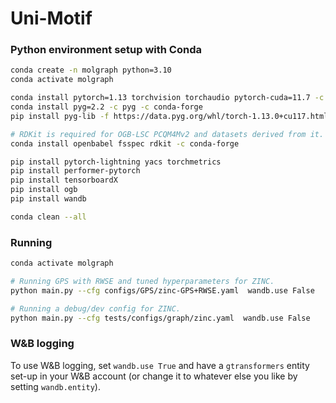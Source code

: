 # Uni-Motif

### Python environment setup with Conda

```bash
conda create -n molgraph python=3.10
conda activate molgraph

conda install pytorch=1.13 torchvision torchaudio pytorch-cuda=11.7 -c pytorch -c nvidia
conda install pyg=2.2 -c pyg -c conda-forge
pip install pyg-lib -f https://data.pyg.org/whl/torch-1.13.0+cu117.html

# RDKit is required for OGB-LSC PCQM4Mv2 and datasets derived from it.  
conda install openbabel fsspec rdkit -c conda-forge

pip install pytorch-lightning yacs torchmetrics
pip install performer-pytorch
pip install tensorboardX
pip install ogb
pip install wandb

conda clean --all
```


### Running
```bash
conda activate molgraph

# Running GPS with RWSE and tuned hyperparameters for ZINC.
python main.py --cfg configs/GPS/zinc-GPS+RWSE.yaml  wandb.use False

# Running a debug/dev config for ZINC.
python main.py --cfg tests/configs/graph/zinc.yaml  wandb.use False
```


### W&B logging
To use W&B logging, set `wandb.use True` and have a `gtransformers` entity set-up in your W&B account (or change it to whatever else you like by setting `wandb.entity`).
